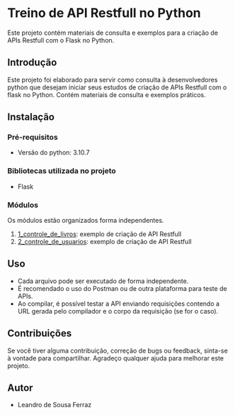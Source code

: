 # Treino de API Restfull no Python
Este projeto contém materiais de consulta e exemplos para a criação de APIs Restfull com o Flask no Python.

## Introdução
Este projeto foi elaborado para servir como consulta à desenvolvedores python que desejam iniciar seus estudos de criação de APIs Restfull com o flask no Python. Contém materiais de consulta e exemplos práticos.

## Instalação

### Pré-requisitos
- Versão do python: 3.10.7

### Bibliotecas utilizada no projeto
- Flask

### Módulos 
Os módulos estão organizados forma independentes. 

1. <u>1_controle_de_livros</u>: exemplo de criação de API Restfull
2. <u>2_controle_de_usuarios</u>: exemplo de criação de API Restfull

## Uso

- Cada arquivo pode ser executado de forma independente. 
- É recomendado o uso do Postman ou de outra plataforma para teste de APIs. 
- Ao compilar, é possível testar a API enviando requisições contendo a URL gerada pelo compilador e o corpo da requisição (se for o caso).

## Contribuições

Se você tiver alguma contribuição, correção de bugs ou feedback, sinta-se à vontade para compartilhar. Agradeço qualquer ajuda para melhorar este projeto.

## Autor

- Leandro de Sousa Ferraz